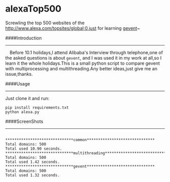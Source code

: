 # alexaTop500
Screwling the top 500 websites of the http://www.alexa.com/topsites/global;0,just for learning [gevent](https://github.com/gevent/gevent)~

####Introduction

---

&emsp;Before 10.1 holidays,I attend Alibaba's Interview through  telephone,one of the asked questions is about `gevent`, and I was used it in my work at all,so I learn it the whole holidays.This is a small python script to compare gevent with multiprocessing and multithreading.Any better ideas,just give me an issue,thanks.

####Usage

---

Just clone it and run:

```
pip install requirements.txt
python alexa.py
```

####ScreenShots

---

```

******************************common******************************
Total domains: 500
Total used 10.90 seconds.
******************************multithreading******************************
Total domains: 500
Total used 1.42 seconds.
******************************gevent******************************
Total domains: 500
Total used 1.32 seconds.

```
